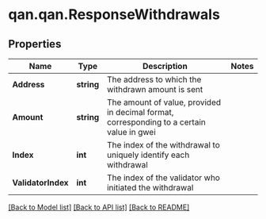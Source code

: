 # qan.qan.ResponseWithdrawals

## Properties

Name | Type | Description | Notes
------------ | ------------- | ------------- | -------------
**Address** | **string** | The address to which the withdrawn amount is sent | 
**Amount** | **string** | The amount of value, provided in decimal format, corresponding to a certain value in gwei | 
**Index** | **int** | The index of the withdrawal to uniquely identify each withdrawal | 
**ValidatorIndex** | **int** | The index of the validator who initiated the withdrawal | 

[[Back to Model list]](../README.md#documentation-for-models) [[Back to API list]](../README.md#documentation-for-api-endpoints) [[Back to README]](../README.md)

